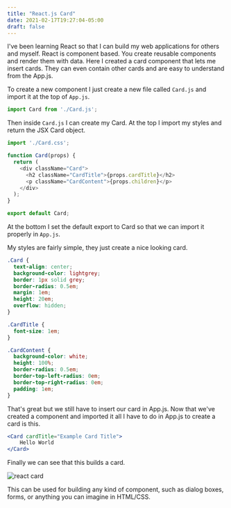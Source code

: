 ```yaml
---
title: "React.js Card"
date: 2021-02-17T19:27:04-05:00
draft: false
---
```


I've been learning React so that I can build my web applications for others and
myself. React is component based. You create reusable components and render
them with data. Here I created a card component that lets me insert cards. They
can even contain other cards and are easy to understand from the App.js.

To create a new component I just create a new file called `Card.js` and import
it at the top of `App.js`.

```javascript
import Card from './Card.js';
```

Then inside `Card.js` I can create my Card. At the top I import my styles and
return the JSX Card object.

```javascript
import './Card.css';

function Card(props) {
  return (
    <div className="Card">
      <h2 className="CardTitle">{props.cardTitle}</h2>
      <p className="CardContent">{props.children}</p>
    </div>
  );
}

export default Card;
```

At the bottom I set the default export to Card so that we can import it
properly in `App.js`.

My styles are fairly simple, they just create a nice looking card.

```css
.Card {
  text-align: center;
  background-color: lightgrey;
  border: 1px solid grey;
  border-radius: 0.5em;
  margin: 1em;
  height: 20em;
  overflow: hidden;
}

.CardTitle {
  font-size: 1em;
}

.CardContent {
  background-color: white;
  height: 100%;
  border-radius: 0.5em;
  border-top-left-radius: 0em;
  border-top-right-radius: 0em;
  padding: 1em;
}
```

That's great but we still have to insert our card in App.js. Now that we've
created a component and imported it all I have to do in App.js to create a card
is this.

```jsx
<Card cardTitle="Example Card Title">
    Hello World
</Card>
```

Finally we can see that this builds a card.

![react card](/img/reactjs-card.png)

This can be used for building any kind of component, such as dialog boxes,
forms, or anything you can imagine in HTML/CSS.
